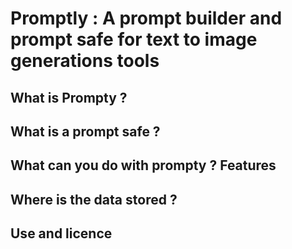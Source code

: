 # Promptly : A prompt builder and prompt safe for text to image generations tools

## What is Prompty ?

## What is a prompt safe ?

## What can you do with prompty ? Features

## Where is the data stored ?

## Use and licence
